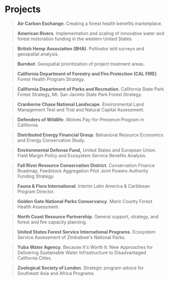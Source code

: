 # Projects

> **Air Carbon Exchange**. Creating a forest health benefits marketplace.  
  
> **American Rivers**. Implementation and scaling of innovative water and forest restoration funding in the western United States.  
  
> **British Hemp Association (BHA)**. Pollinator ield surveys and geospatial analysis.  
  
> **Burnbot**. Geospatial prioritization of project treatment areas.  
  
> **California Department of Forestry and Fire Protection (CAL FIRE)**. Forest Health Program Strategy.  
  
> **California Department of Parks and Recreation**. California State Park Forest Strategy, Mt. San Jacinto State Park Forest Strategy.  
  
> **Cranborne Chase National Landscape**. Environmental Land Management Test and Trial and Natural Capital Assessment.  
  
> **Defenders of Wildlife**. Wolves Pay-for-Presence Program in California.  
  
> **Distributed Energy Financial Group**. Behavioral Resource Economics and Energy Conservation Study.  
  
> **Environmental Defense Fund,** United States and European Union. Field Margin Policy and Ecosystem Service Benefits Analysis.  
  
> **Fall River Resource Conservation District**. Conservation Finance Roadmap, Feedstock Aggregation Pilot Joint Powers Authority Funding Strategy.  
  
> **Fauna & Flora International**. Interim Latin America & Caribbean Program Director.  
  
> **Golden Gate National Parks Conservancy**. Marin County Forest Health Assessment.  
  
> **North Coast Resource Partnership**. General support, strategy, and forest and fire capacity planning.  
  
> **United States Forest Service International Programs**. Ecosystem Service Assessment of Zimbabwe's National Parks.  
  
> **Yuba Water Agency**. Because It's Worth It: New Approaches for Delivering Sustainable Water Infrastructure to Disadvantaged California Cities.  
  
> **Zoological Society of London**. Strategic program advice for Southeast Asia and Africa Programs.
